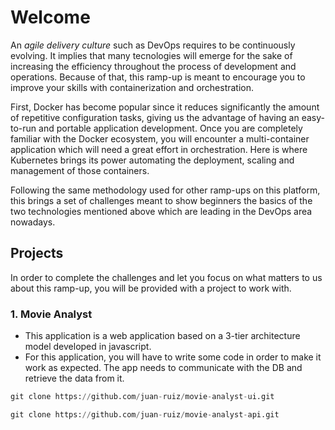 # Welcome

An *agile delivery culture* such as DevOps requires to be continuously evolving. It implies that many tecnologies will emerge for the sake of increasing the efficiency throughout the process of development and operations. Because of that, this ramp-up is meant to encourage you to improve your skills with containerization and orchestration.

First, Docker has become popular since it reduces significantly the amount of repetitive configuration tasks, giving us the advantage of having an easy-to-run and portable application development. Once you are completely familiar with the Docker ecosystem, you will encounter a multi-container application which will need a great effort in orchestration. Here is where Kubernetes brings its power automating the deployment, scaling and management of those containers.

Following the same methodology used for other ramp-ups on this platform, this brings a set of challenges meant to show beginners the basics of the two technologies mentioned above which are leading in the DevOps area nowadays.

## Projects

In order to complete the challenges and let you focus on what matters to us about this ramp-up, you will be provided with a project to work with. 

### 1. Movie Analyst
- This application is a web application based on a 3-tier architecture model developed in javascript.
- For this application, you will have to write some code in order to make it work as expected. The app needs to communicate with the DB and retrieve the data from it.

~~~ python
git clone https://github.com/juan-ruiz/movie-analyst-ui.git
~~~
~~~ python
git clone https://github.com/juan-ruiz/movie-analyst-api.git
~~~
